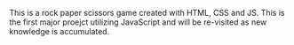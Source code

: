 This is a rock paper scissors game created with HTML, CSS and JS. This is the first major proejct utilizing JavaScript and will be re-visited as new knowledge is accumulated.
